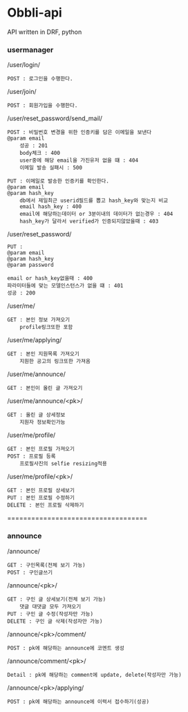 # Obbli-api
API written in DRF, python

### usermanager
/user/login/  

	POST : 로그인을 수행한다. 

/user/join/  

	POST : 회원가입을 수행한다.


/user/reset_password/send_mail/  
	
	POST : 비밀번호 변경을 위한 인증키를 담은 이메일을 보낸다
	@param email  
		성공 : 201  
		body체크 : 400  
		user중에 해당 email을 가진유저 없을 떄 : 404  
		이메일 발송 실패시 : 500  

	PUT : 이메일로 발송한 인증키를 확인한다.
	@param email
	@param hash_key
		db에서 제일최근 userid필드를 뽑고 hash_key와 맞는지 비교
		email hash_key : 400
		email에 해당하는데이터 or 3분이내의 데이터가 없는경우 : 404
		hash_key가 달라서 verified가 인증되지않았을때 : 403

/user/reset_password/

	PUT :
	@param email
	@param hash_key
	@param password

	email or hash_key없을때 : 400
	파라미터들에 맞는 모델인스턴스가 없을 떄 : 401
	성공 : 200

/user/me/  

	GET : 본인 정보 가져오기
		profile링크또한 포함 

/user/me/applying/

	GET : 본인 지원목록 가져오기
		지원한 공고의 링크또한 가져옴 

/user/me/announce/  

	GET : 본인이 올린 글 가져오기    

/user/me/announce/\<pk\>/ 

	GET : 올린 글 상세정보
		지원자 정보확인가능

/user/me/profile/

	GET : 본인 프로필 가져오기   
	POST : 프로필 등록
		프로필사진의 selfie resizing적용

/user/me/profile/\<pk\>/  

	GET : 본인 프로필 상세보기   
	PUT : 본인 프로필 수정하기   
	DELETE : 본인 프로필 삭제하기   

===================================
### announce

/announce/  

	GET : 구인목록(전체 보기 가능)
	POST : 구인글쓰기

/announce/\<pk\>/  

	GET : 구인 글 상세보기(전체 보기 가능)
		댓글 대댓글 모두 가져오기
	PUT : 구인 글 수정(작성자만 가능) 
	DELETE : 구인 글 삭제(작성자만 가능) 

/announce/\<pk\>/comment/

	POST : pk에 해당하는 announce에 코멘트 생성

/announce/comment/\<pk\>/

	Detail : pk에 해당하는 comment에 update, delete(작성자만 가능)

/announce/\<pk\>/applying/ 

	POST : pk에 해당하는 announce에 이력서 접수하기(성공)  